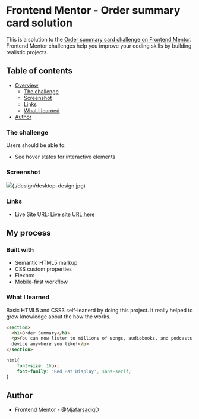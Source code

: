# Frontend Mentor - Order summary card solution

This is a solution to the [Order summary card challenge on Frontend Mentor](https://www.frontendmentor.io/challenges/order-summary-component-QlPmajDUj). Frontend Mentor challenges help you improve your coding skills by building realistic projects. 

## Table of contents

- [Overview](#overview)
  - [The challenge](#the-challenge)
  - [Screenshot](#screenshot)
  - [Links](#links)
  - [What I learned](#what-i-learned)
- [Author](#MjafarsadiqD)

### The challenge

Users should be able to:

- See hover states for interactive elements

### Screenshot

![](./screenshot.jpg)(./design/desktop-design.jpg)

### Links

- Live Site URL: [Live site URL here](https://ashraful-fuqha.github.io/order-summary-card-component-main/)

## My process

### Built with

- Semantic HTML5 markup
- CSS custom properties
- Flexbox
- Mobile-first workflow

### What I learned

Basic HTML5 and CSS3 self-leanerd by doing this project. It really helped to grow knowledge about the how the works.

```html
<section>
  <h1>Order Summary</h1>
  <p>You can now listen to millions of songs, audiobooks, and podcasts on any 
  device anywhere you like!</p>
</section>
```
```css
html{
    font-size: 16px;
    font-family: 'Red Hat Display', sans-serif;
}
```

## Author
- Frontend Mentor - [@MjafarsadiqD](https://www.frontendmentor.io/profile/MjafarsadiqD)
